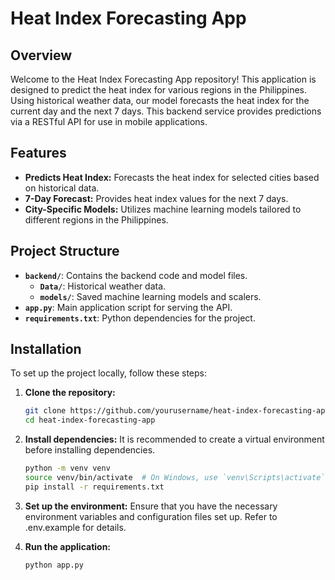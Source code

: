 # Heat Index Forecasting App

## Overview

Welcome to the Heat Index Forecasting App repository! This application is designed to predict the heat index for various regions in the Philippines. Using historical weather data, our model forecasts the heat index for the current day and the next 7 days. This backend service provides predictions via a RESTful API for use in mobile applications.

## Features

- **Predicts Heat Index:** Forecasts the heat index for selected cities based on historical data.
- **7-Day Forecast:** Provides heat index values for the next 7 days.
- **City-Specific Models:** Utilizes machine learning models tailored to different regions in the Philippines.

## Project Structure

- **`backend/`**: Contains the backend code and model files.
  - **`Data/`**: Historical weather data.
  - **`models/`**: Saved machine learning models and scalers.
- **`app.py`**: Main application script for serving the API.
- **`requirements.txt`**: Python dependencies for the project.

## Installation

To set up the project locally, follow these steps:

1. **Clone the repository:**

   ```bash
   git clone https://github.com/yourusername/heat-index-forecasting-app.git
   cd heat-index-forecasting-app

2. **Install dependencies:**
    It is recommended to create a virtual environment before installing dependencies.
   ```bash
   python -m venv venv
   source venv/bin/activate  # On Windows, use `venv\Scripts\activate`
   pip install -r requirements.txt

3. **Set up the environment:**
   Ensure that you have the necessary environment variables and configuration files set up. Refer to .env.example for details.

4. **Run the application:**
   ```bash
   python app.py






